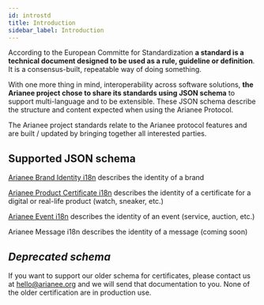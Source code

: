 ```yaml
---
id: introstd
title: Introduction
sidebar_label: Introduction
---
```


According to the European Committe for Standardization **a standard is a technical document designed to be used as a rule, guideline or definition**. It is a consensus-built, repeatable way of doing something. 

With one more thing in mind, interoperability across software solutions, **the Arianee project chose to share its standards using JSON schema** to support multi-language and to be extensible. These JSON schema describe the structure and content expected when using the Arianee Protocol. 

The Arianee project standards relate to the Arianee protocol features and are built / updated by bringing together all interested parties.

## Supported JSON schema

[Arianee Brand Identity i18n](ArianeeBrandIdentity-i18n) describes the identity of a brand

[Arianee Product Certificate i18n](ArianeeProductCertificate-i18n) describes the identity of a certificate for a digital or real-life product (watch, sneaker, etc.)

[Arianee Event i18n](ArianeeEvent-i18n) describes the identity of an event (service, auction, etc.)

Arianee Message i18n describes the identity of a message (coming soon)


## _Deprecated schema_

If you want to support our older schema for certificates, please contact us at hello@arianee.org and we will send that documentation to you. None of the older certification are in production use.
